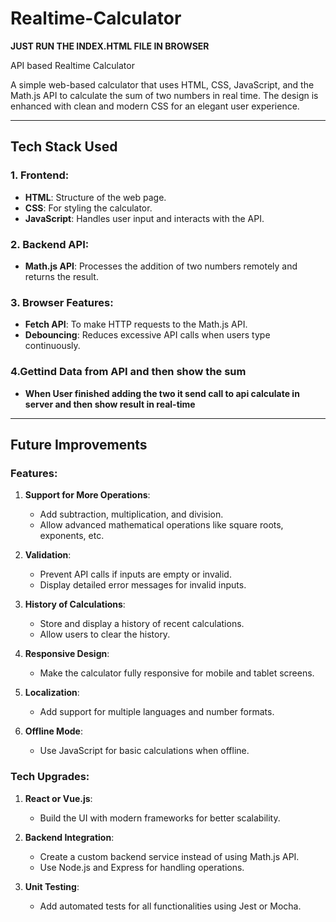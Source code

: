 # Realtime-Calculator
**JUST RUN THE INDEX.HTML FILE IN BROWSER**

API based Realtime Calculator

A simple web-based calculator that uses HTML, CSS, JavaScript, and the Math.js API to calculate the sum of two numbers in real time. The design is enhanced with clean and modern CSS for an elegant user experience.

---

## Tech Stack Used

### 1. **Frontend**:
- **HTML**: Structure of the web page.
- **CSS**: For styling the calculator.
- **JavaScript**: Handles user input and interacts with the API.

### 2. **Backend API**:
- **Math.js API**: Processes the addition of two numbers remotely and returns the result.

### 3. **Browser Features**:
- **Fetch API**: To make HTTP requests to the Math.js API.
- **Debouncing**: Reduces excessive API calls when users type continuously.

### 4.**Gettind Data from API and then show the sum**
- **When User finished adding the two it send call to api calculate in server and then show result in real-time**

---

## Future Improvements

### Features:
1. **Support for More Operations**:
   - Add subtraction, multiplication, and division.
   - Allow advanced mathematical operations like square roots, exponents, etc.

2. **Validation**:
   - Prevent API calls if inputs are empty or invalid.
   - Display detailed error messages for invalid inputs.

3. **History of Calculations**:
   - Store and display a history of recent calculations.
   - Allow users to clear the history.

4. **Responsive Design**:
   - Make the calculator fully responsive for mobile and tablet screens.

5. **Localization**:
   - Add support for multiple languages and number formats.

6. **Offline Mode**:
   - Use JavaScript for basic calculations when offline.

### Tech Upgrades:
1. **React or Vue.js**:
   - Build the UI with modern frameworks for better scalability.

2. **Backend Integration**:
   - Create a custom backend service instead of using Math.js API.
   - Use Node.js and Express for handling operations.

3. **Unit Testing**:
   - Add automated tests for all functionalities using Jest or Mocha.

